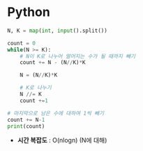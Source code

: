 # Python
```python
N, K = map(int, input().split())

count = 0
while(N >= K):
    # N이 K로 나누어 떨어지는 수가 될 때까지 빼기
    count += N - (N//K)*K

    N = (N//K)*K

    # K로 나누기
    N //= K
    count +=1

# 마지막으로 남은 수에 대하여 1씩 빼기
count += N-1
print(count)

```



* **시간 복잡도** : O(nlogn) (N에 대해)

